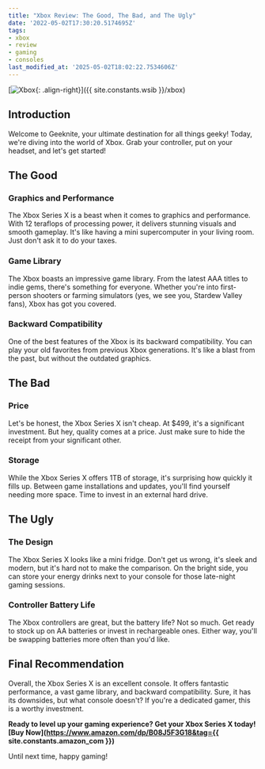 ```yaml
---
title: "Xbox Review: The Good, The Bad, and The Ugly"
date: '2022-05-02T17:30:20.5174695Z'
tags:
- xbox
- review
- gaming
- consoles
last_modified_at: '2025-05-02T18:02:22.7534606Z'
---
```


[![Xbox](https://m.media-amazon.com/images/I/61nq7mC0tHL.jpg){: .align-right}]({{ site.constants.wsib }}/xbox)

## Introduction

Welcome to Geeknite, your ultimate destination for all things geeky! Today, we're diving into the world of Xbox. Grab your controller, put on your headset, and let's get started!

## The Good

### Graphics and Performance

The Xbox Series X is a beast when it comes to graphics and performance. With 12 teraflops of processing power, it delivers stunning visuals and smooth gameplay. It's like having a mini supercomputer in your living room. Just don't ask it to do your taxes.

### Game Library

The Xbox boasts an impressive game library. From the latest AAA titles to indie gems, there's something for everyone. Whether you're into first-person shooters or farming simulators (yes, we see you, Stardew Valley fans), Xbox has got you covered.

### Backward Compatibility

One of the best features of the Xbox is its backward compatibility. You can play your old favorites from previous Xbox generations. It's like a blast from the past, but without the outdated graphics.

## The Bad

### Price

Let's be honest, the Xbox Series X isn't cheap. At $499, it's a significant investment. But hey, quality comes at a price. Just make sure to hide the receipt from your significant other.

### Storage

While the Xbox Series X offers 1TB of storage, it's surprising how quickly it fills up. Between game installations and updates, you'll find yourself needing more space. Time to invest in an external hard drive.

## The Ugly

### The Design

The Xbox Series X looks like a mini fridge. Don't get us wrong, it's sleek and modern, but it's hard not to make the comparison. On the bright side, you can store your energy drinks next to your console for those late-night gaming sessions.

### Controller Battery Life

The Xbox controllers are great, but the battery life? Not so much. Get ready to stock up on AA batteries or invest in rechargeable ones. Either way, you'll be swapping batteries more often than you'd like.

## Final Recommendation

Overall, the Xbox Series X is an excellent console. It offers fantastic performance, a vast game library, and backward compatibility. Sure, it has its downsides, but what console doesn't? If you're a dedicated gamer, this is a worthy investment.

**Ready to level up your gaming experience? Get your Xbox Series X today! [Buy Now](https://www.amazon.com/dp/B08J5F3G18&tag={{ site.constants.amazon_com }})**

Until next time, happy gaming!
